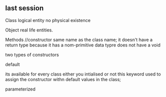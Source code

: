 ## last session

Class
logical entity no physical existence

Object
real life entities.




Methods
//constructor 
same name as the class name;
it doesn't have a return type because it has a nom-primitive data typre
does not have a void


two types of constructors

default

its available for every class either you intialised or not 
this keyword used to assign the constructor withn default values in the class;



parameterized